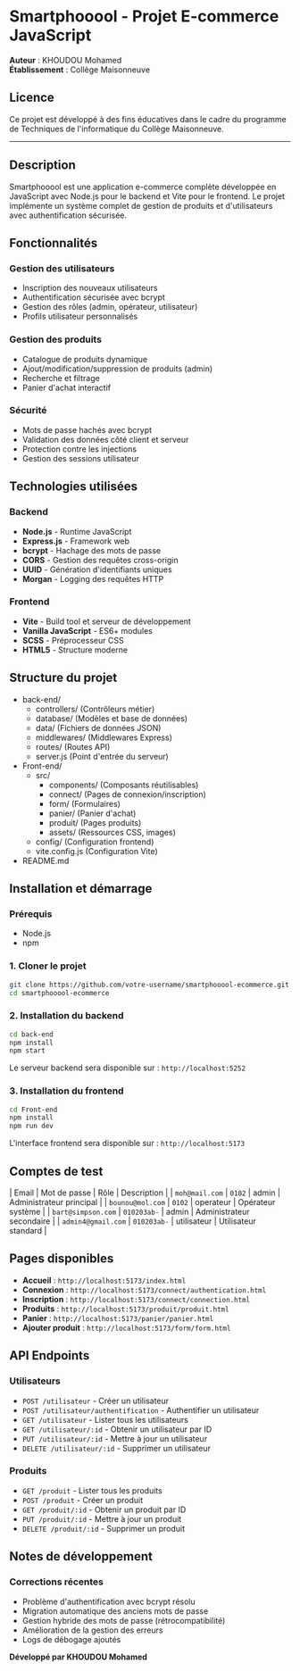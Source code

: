 # Smartphooool - Projet E-commerce JavaScript

**Auteur** : KHOUDOU Mohamed  
**Établissement** : Collège Maisonneuve  

## Licence

Ce projet est développé à des fins éducatives dans le cadre du programme de Techniques de l'informatique du Collège Maisonneuve.

---

## Description

Smartphooool est une application e-commerce complète développée en JavaScript avec Node.js pour le backend et Vite pour le frontend. Le projet implémente un système complet de gestion de produits et d'utilisateurs avec authentification sécurisée.

## Fonctionnalités

### Gestion des utilisateurs
- Inscription des nouveaux utilisateurs
- Authentification sécurisée avec bcrypt
- Gestion des rôles (admin, opérateur, utilisateur)
- Profils utilisateur personnalisés

### Gestion des produits
- Catalogue de produits dynamique
- Ajout/modification/suppression de produits (admin)
- Recherche et filtrage
- Panier d'achat interactif

### Sécurité
- Mots de passe hachés avec bcrypt
- Validation des données côté client et serveur
- Protection contre les injections
- Gestion des sessions utilisateur

## Technologies utilisées

### Backend
- **Node.js** - Runtime JavaScript
- **Express.js** - Framework web
- **bcrypt** - Hachage des mots de passe
- **CORS** - Gestion des requêtes cross-origin
- **UUID** - Génération d'identifiants uniques
- **Morgan** - Logging des requêtes HTTP

### Frontend
- **Vite** - Build tool et serveur de développement
- **Vanilla JavaScript** - ES6+ modules
- **SCSS** - Préprocesseur CSS
- **HTML5** - Structure moderne

## Structure du projet

- back-end/
  - controllers/ (Contrôleurs métier)
  - database/ (Modèles et base de données)
  - data/ (Fichiers de données JSON)
  - middlewares/ (Middlewares Express)
  - routes/ (Routes API)
  - server.js (Point d'entrée du serveur)
- Front-end/
  - src/
    - components/ (Composants réutilisables)
    - connect/ (Pages de connexion/inscription)
    - form/ (Formulaires)
    - panier/ (Panier d'achat)
    - produit/ (Pages produits)
    - assets/ (Ressources CSS, images)
  - config/ (Configuration frontend)
  - vite.config.js (Configuration Vite)
- README.md

## Installation et démarrage

### Prérequis
- Node.js
- npm

### 1. Cloner le projet
```bash
git clone https://github.com/votre-username/smartphooool-ecommerce.git
cd smartphooool-ecommerce
```

### 2. Installation du backend
```bash
cd back-end
npm install
npm start
```
Le serveur backend sera disponible sur : `http://localhost:5252`

### 3. Installation du frontend
```bash
cd Front-end
npm install
npm run dev
```
L'interface frontend sera disponible sur : `http://localhost:5173`

## Comptes de test

| Email | Mot de passe | Rôle | Description |
| `moh@mail.com` | `0102` | admin | Administrateur principal |
| `bounou@mol.com` | `0102` | operateur | Opérateur système |
| `bart@simpson.com` | `010203ab-` | admin | Administrateur secondaire |
| `admin4@gmail.com` | `010203ab-` | utilisateur | Utilisateur standard |

## Pages disponibles

- **Accueil** : `http://localhost:5173/index.html`
- **Connexion** : `http://localhost:5173/connect/authentication.html`
- **Inscription** : `http://localhost:5173/connect/connection.html`
- **Produits** : `http://localhost:5173/produit/produit.html`
- **Panier** : `http://localhost:5173/panier/panier.html`
- **Ajouter produit** : `http://localhost:5173/form/form.html`

## API Endpoints

### Utilisateurs
- `POST /utilisateur` - Créer un utilisateur
- `POST /utilisateur/authentification` - Authentifier un utilisateur
- `GET /utilisateur` - Lister tous les utilisateurs
- `GET /utilisateur/:id` - Obtenir un utilisateur par ID
- `PUT /utilisateur/:id` - Mettre à jour un utilisateur
- `DELETE /utilisateur/:id` - Supprimer un utilisateur

### Produits
- `GET /produit` - Lister tous les produits
- `POST /produit` - Créer un produit
- `GET /produit/:id` - Obtenir un produit par ID
- `PUT /produit/:id` - Mettre à jour un produit
- `DELETE /produit/:id` - Supprimer un produit


## Notes de développement

### Corrections récentes
- Problème d'authentification avec bcrypt résolu
- Migration automatique des anciens mots de passe
- Gestion hybride des mots de passe (rétrocompatibilité)
- Amélioration de la gestion des erreurs
- Logs de débogage ajoutés

**Développé par KHOUDOU Mohamed**
